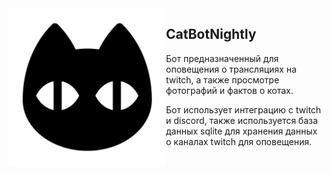  <style>
	.column {
	float: left;
	width: 50%;
	}
 </style>
 
 <div class="row">
  <div class="column">
	<img src="md/cat_icon.png"/>
  </div>
  <div class="column">
	<h2>CatBotNightly</h2>
	<p>Бот предназначенный для оповещения о трансляциях на twitch, а также просмотре фотографий и фактов о котах.</p>
	<p>Бот использует интеграцию с twitch и discord, также используется база данных sqlite для хранения данных о каналах twitch для оповещения.
	</p>
  </div>
</div>
